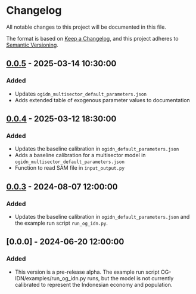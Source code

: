 # Changelog

All notable changes to this project will be documented in this file.

The format is based on [Keep a Changelog](https://keepachangelog.com/en/1.0.0/),
and this project adheres to [Semantic Versioning](https://semver.org/spec/v2.0.0.html).


## [0.0.5] - 2025-03-14 10:30:00

### Added

- Updates `ogidn_multisector_default_parameters.json`
- Adds extended table of exogenous parameter values to documentation

## [0.0.4] - 2025-03-12 18:30:00

### Added

- Updates the baseline calibration in `ogidn_default_parameters.json`
- Adds a baseline calibration for a multisector model in `ogidn_multisector_default_parameters.json`
- Function to read SAM file in `input_output.py`


## [0.0.3] - 2024-08-07 12:00:00

### Added

- Updates the baseline calibration in `ogidn_default_parameters.json` and the example run script `run_og_idn.py`.


## [0.0.0] - 2024-06-20 12:00:00

### Added

- This version is a pre-release alpha. The example run script OG-IDN/examples/run_og_idn.py runs, but the model is not currently calibrated to represent the Indonesian economy and population.


[0.0.5]: https://github.com/EAPD-DRB/OG-IDN/compare/v0.0.4...v0.0.5
[0.0.4]: https://github.com/EAPD-DRB/OG-IDN/compare/v0.0.3...v0.0.4
[0.0.3]: https://github.com/EAPD-DRB/OG-IDN/compare/v0.0.0...v0.0.3
